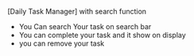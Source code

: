 [Daily Task Manager]
with search function 
- You Can search Your task on search bar
- You can complete your task and it show on display
- you can remove your task 
